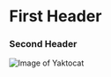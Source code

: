 # First Header
### Second Header

![Image of Yaktocat](https://octodex.github.com/images/yaktocat.png)
